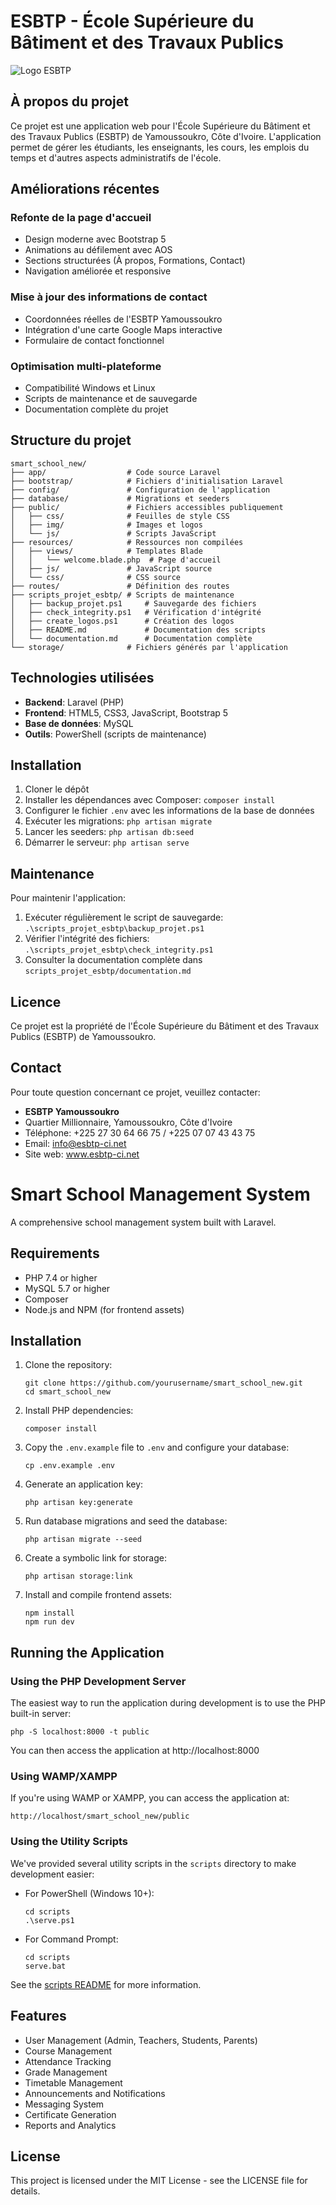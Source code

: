 # ESBTP - École Supérieure du Bâtiment et des Travaux Publics

![Logo ESBTP](public/img/esbtp_logo.png)

## À propos du projet

Ce projet est une application web pour l'École Supérieure du Bâtiment et des Travaux Publics (ESBTP) de Yamoussoukro, Côte d'Ivoire. L'application permet de gérer les étudiants, les enseignants, les cours, les emplois du temps et d'autres aspects administratifs de l'école.

## Améliorations récentes

### Refonte de la page d'accueil
- Design moderne avec Bootstrap 5
- Animations au défilement avec AOS
- Sections structurées (À propos, Formations, Contact)
- Navigation améliorée et responsive

### Mise à jour des informations de contact
- Coordonnées réelles de l'ESBTP Yamoussoukro
- Intégration d'une carte Google Maps interactive
- Formulaire de contact fonctionnel

### Optimisation multi-plateforme
- Compatibilité Windows et Linux
- Scripts de maintenance et de sauvegarde
- Documentation complète du projet

## Structure du projet

```
smart_school_new/
├── app/                  # Code source Laravel
├── bootstrap/            # Fichiers d'initialisation Laravel
├── config/               # Configuration de l'application
├── database/             # Migrations et seeders
├── public/               # Fichiers accessibles publiquement
│   ├── css/              # Feuilles de style CSS
│   ├── img/              # Images et logos
│   └── js/               # Scripts JavaScript
├── resources/            # Ressources non compilées
│   ├── views/            # Templates Blade
│   │   └── welcome.blade.php  # Page d'accueil
│   ├── js/               # JavaScript source
│   └── css/              # CSS source
├── routes/               # Définition des routes
├── scripts_projet_esbtp/ # Scripts de maintenance
│   ├── backup_projet.ps1     # Sauvegarde des fichiers
│   ├── check_integrity.ps1   # Vérification d'intégrité
│   ├── create_logos.ps1      # Création des logos
│   ├── README.md             # Documentation des scripts
│   └── documentation.md      # Documentation complète
└── storage/              # Fichiers générés par l'application
```

## Technologies utilisées

- **Backend**: Laravel (PHP)
- **Frontend**: HTML5, CSS3, JavaScript, Bootstrap 5
- **Base de données**: MySQL
- **Outils**: PowerShell (scripts de maintenance)

## Installation

1. Cloner le dépôt
2. Installer les dépendances avec Composer: `composer install`
3. Configurer le fichier `.env` avec les informations de la base de données
4. Exécuter les migrations: `php artisan migrate`
5. Lancer les seeders: `php artisan db:seed`
6. Démarrer le serveur: `php artisan serve`

## Maintenance

Pour maintenir l'application:

1. Exécuter régulièrement le script de sauvegarde: `.\scripts_projet_esbtp\backup_projet.ps1`
2. Vérifier l'intégrité des fichiers: `.\scripts_projet_esbtp\check_integrity.ps1`
3. Consulter la documentation complète dans `scripts_projet_esbtp/documentation.md`

## Licence

Ce projet est la propriété de l'École Supérieure du Bâtiment et des Travaux Publics (ESBTP) de Yamoussoukro.

## Contact

Pour toute question concernant ce projet, veuillez contacter:

- **ESBTP Yamoussoukro**
- Quartier Millionnaire, Yamoussoukro, Côte d'Ivoire
- Téléphone: +225 27 30 64 66 75 / +225 07 07 43 43 75
- Email: info@esbtp-ci.net
- Site web: www.esbtp-ci.net

# Smart School Management System

A comprehensive school management system built with Laravel.

## Requirements

- PHP 7.4 or higher
- MySQL 5.7 or higher
- Composer
- Node.js and NPM (for frontend assets)

## Installation

1. Clone the repository:
   ```
   git clone https://github.com/yourusername/smart_school_new.git
   cd smart_school_new
   ```

2. Install PHP dependencies:
   ```
   composer install
   ```

3. Copy the `.env.example` file to `.env` and configure your database:
   ```
   cp .env.example .env
   ```

4. Generate an application key:
   ```
   php artisan key:generate
   ```

5. Run database migrations and seed the database:
   ```
   php artisan migrate --seed
   ```

6. Create a symbolic link for storage:
   ```
   php artisan storage:link
   ```

7. Install and compile frontend assets:
   ```
   npm install
   npm run dev
   ```

## Running the Application

### Using the PHP Development Server

The easiest way to run the application during development is to use the PHP built-in server:

```
php -S localhost:8000 -t public
```

You can then access the application at http://localhost:8000

### Using WAMP/XAMPP

If you're using WAMP or XAMPP, you can access the application at:

```
http://localhost/smart_school_new/public
```

### Using the Utility Scripts

We've provided several utility scripts in the `scripts` directory to make development easier:

- For PowerShell (Windows 10+):
  ```
  cd scripts
  .\serve.ps1
  ```

- For Command Prompt:
  ```
  cd scripts
  serve.bat
  ```

See the [scripts README](scripts/README.md) for more information.

## Features

- User Management (Admin, Teachers, Students, Parents)
- Course Management
- Attendance Tracking
- Grade Management
- Timetable Management
- Announcements and Notifications
- Messaging System
- Certificate Generation
- Reports and Analytics

## License

This project is licensed under the MIT License - see the LICENSE file for details.

